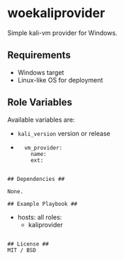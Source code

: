 # woekaliprovider #

Simple kali-vm provider for Windows.

## Requirements ##
- Windows target
- Linux-like OS for deployment

## Role Variables ##

Available variables are:
- ``` kali_version ``` version or release
- ```
	vm_provider:
	  name: 
	  ext:
```   virtual machine provider: { vbox,ova } or { vm,7z }

## Dependencies ##

None.

## Example Playbook ##

```
- hosts: all
  roles:
	- kaliprovider
```

## License ##
MIT / BSD
